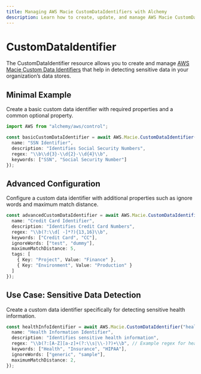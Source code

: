 ```yaml
---
title: Managing AWS Macie CustomDataIdentifiers with Alchemy
description: Learn how to create, update, and manage AWS Macie CustomDataIdentifiers using Alchemy Cloud Control.
---
```


# CustomDataIdentifier

The CustomDataIdentifier resource allows you to create and manage [AWS Macie Custom Data Identifiers](https://docs.aws.amazon.com/macie/latest/userguide/) that help in detecting sensitive data in your organization’s data stores.

## Minimal Example

Create a basic custom data identifier with required properties and a common optional property.

```ts
import AWS from "alchemy/aws/control";

const basicCustomDataIdentifier = await AWS.Macie.CustomDataIdentifier("basicIdentifier", {
  name: "SSN Identifier",
  description: "Identifies Social Security Numbers",
  regex: "\\b\\d{3}-\\d{2}-\\d{4}\\b",
  keywords: ["SSN", "Social Security Number"]
});
```

## Advanced Configuration

Configure a custom data identifier with additional properties such as ignore words and maximum match distance.

```ts
const advancedCustomDataIdentifier = await AWS.Macie.CustomDataIdentifier("advancedIdentifier", {
  name: "Credit Card Identifier",
  description: "Identifies Credit Card Numbers",
  regex: "\\b(?:\\d[ -]*?){13,16}\\b",
  keywords: ["Credit Card", "CC"],
  ignoreWords: ["test", "dummy"],
  maximumMatchDistance: 5,
  tags: [
    { Key: "Project", Value: "Finance" },
    { Key: "Environment", Value: "Production" }
  ]
});
```

## Use Case: Sensitive Data Detection

Create a custom data identifier specifically for detecting sensitive health information.

```ts
const healthInfoIdentifier = await AWS.Macie.CustomDataIdentifier("healthInfoIdentifier", {
  name: "Health Information Identifier",
  description: "Identifies sensitive health information",
  regex: "\\b(?:[A-Z][a-z]+(?:\\s|\\-)?)+\\b", // Example regex for health terms
  keywords: ["Health", "Insurance", "HIPAA"],
  ignoreWords: ["generic", "sample"],
  maximumMatchDistance: 2,
});
```
